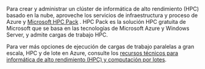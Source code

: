 Para crear y administrar un clúster de informática de alto rendimiento (HPC) basado en la nube, aproveche los servicios de infraestructura y proceso de Azure y [Microsoft HPC Pack](https://technet.microsoft.com/library/jj899572.aspx) . HPC Pack es la solución HPC gratuita de Microsoft que se basa en las tecnologías de Microsoft Azure y Windows Server, y admite cargas de trabajo HPC.

Para ver más opciones de ejecución de cargas de trabajo paralelas a gran escala, HPC y de lote en Azure, consulte los [recursos técnicos para informática de alto rendimiento (HPC) y computación por lotes](../articles/batch/big-compute-resources.md).

